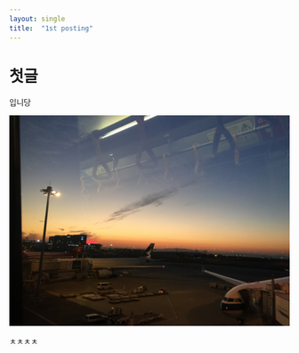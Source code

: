 ```yaml
---
layout: single
title:  "1st posting"
---
```


#  첫글

입니당 

![IMG_5235](./../images/2024-06-25-one/IMG_5235-1719401592089-2.JPG)

ㅊㅊㅊㅊ
